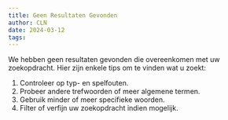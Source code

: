 ```yaml
---
title: Geen Resultaten Gevonden
author: CLN
date: 2024-03-12
tags: 
---
```


We hebben geen resultaten gevonden die overeenkomen met uw zoekopdracht. Hier zijn enkele tips om te vinden wat u zoekt:

1. Controleer op typ- en spelfouten.
2. Probeer andere trefwoorden of meer algemene termen.
3. Gebruik minder of meer specifieke woorden.
4. Filter of verfijn uw zoekopdracht indien mogelijk.